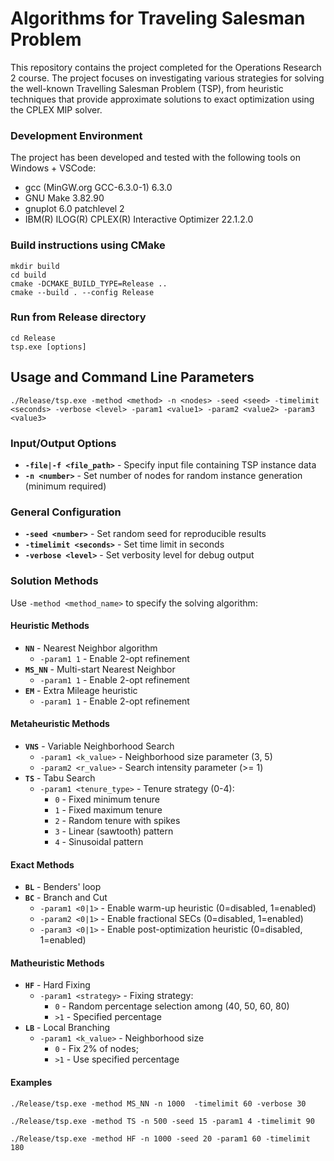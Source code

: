 # Algorithms for Traveling Salesman Problem

This repository contains the project completed for the Operations Research 2 course. 
The project focuses on investigating various strategies for solving the well-known Travelling Salesman Problem (TSP), from heuristic techniques that provide approximate solutions to exact optimization using the CPLEX MIP solver.

### Development Environment

The project has been developed and tested with the following tools on Windows + VSCode:

- gcc (MinGW\.org GCC-6.3.0-1) 6.3.0
- GNU Make 3.82.90
- gnuplot 6.0 patchlevel 2
- IBM(R) ILOG(R) CPLEX(R) Interactive Optimizer 22.1.2.0


### Build instructions using CMake

```
mkdir build
cd build
cmake -DCMAKE_BUILD_TYPE=Release ..
cmake --build . --config Release
```

### Run from Release directory

```
cd Release
tsp.exe [options]
```

## Usage and Command Line Parameters

```
./Release/tsp.exe -method <method> -n <nodes> -seed <seed> -timelimit <seconds> -verbose <level> -param1 <value1> -param2 <value2> -param3 <value3>
```

### Input/Output Options

- **`-file|-f <file_path>`** - Specify input file containing TSP instance data
- **`-n <number>`** - Set number of nodes for random instance generation (minimum required)

### General Configuration

- **`-seed <number>`** - Set random seed for reproducible results
- **`-timelimit <seconds>`** - Set time limit in seconds 
- **`-verbose <level>`** - Set verbosity level for debug output

### Solution Methods

Use `-method <method_name>` to specify the solving algorithm:

#### Heuristic Methods

- **`NN`** - Nearest Neighbor algorithm
  - `-param1 1` - Enable 2-opt refinement
- **`MS_NN`** - Multi-start Nearest Neighbor
  - `-param1 1` - Enable 2-opt refinement
- **`EM`** - Extra Mileage heuristic
  - `-param1 1` - Enable 2-opt refinement

#### Metaheuristic Methods

- **`VNS`** - Variable Neighborhood Search
  - `-param1 <k_value>` - Neighborhood size parameter (3, 5)
  - `-param2 <r_value>` - Search intensity parameter (>= 1)
- **`TS`** - Tabu Search
  - `-param1 <tenure_type>` - Tenure strategy (0-4):
    - `0` - Fixed minimum tenure
    - `1` - Fixed maximum tenure
    - `2` - Random tenure with spikes
    - `3` - Linear (sawtooth) pattern
    - `4` - Sinusoidal pattern

#### Exact Methods

- **`BL`** - Benders' loop
- **`BC`** - Branch and Cut
  - `-param1 <0|1>` - Enable warm-up heuristic (0=disabled, 1=enabled)
  - `-param2 <0|1>` - Enable fractional SECs (0=disabled, 1=enabled)
  - `-param3 <0|1>` - Enable post-optimization heuristic (0=disabled, 1=enabled)

#### Matheuristic Methods

- **`HF`** - Hard Fixing
  - `-param1 <strategy>` - Fixing strategy:
    - `0` - Random percentage selection among (40, 50, 60, 80)
    - `>1` - Specified percentage
- **`LB`** - Local Branching
  - `-param1 <k_value>` - Neighborhood size
    - `0` - Fix 2% of nodes;
    - `>1` - Use specified percentage

#### Examples

```
./Release/tsp.exe -method MS_NN -n 1000  -timelimit 60 -verbose 30
```
```
./Release/tsp.exe -method TS -n 500 -seed 15 -param1 4 -timelimit 90
```
```
./Release/tsp.exe -method HF -n 1000 -seed 20 -param1 60 -timelimit 180
```
